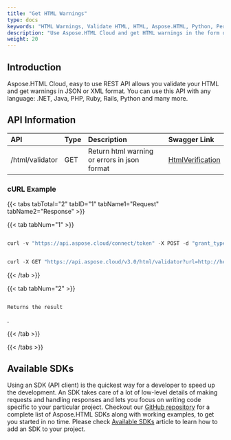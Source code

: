 ```yaml
---
title: "Get HTML Warnings"
type: docs
keywords: "HTML Warnings, Validate HTML, HTML, Aspose.HTML, Python, Perl, Android, Java, .NET,C#, Swift, Go"
description: "Use Aspose.HTML Cloud and get HTML warnings in the form of JSON or XML format. Fixing the HTML warnings helps in loading fast which plays a key role in improving site ranking."
weight: 20
---
```


## **Introduction**
Aspose.HTML Cloud, easy to use REST API allows you validate your HTML and get warnings in JSON or XML format. You can use this API with any language: .NET, Java, PHP, Ruby, Rails, Python and many more.
## **API Information**

|**API**|**Type**|**Description**|**Swagger Link**|
| :- | :- | :- | :- |
|/html/validator|GET|Return html warning or errors in json format|[HtmlVerification](https://apireference.aspose.cloud/html/#/SEO/HtmlVerification)|
### **cURL Example**
{{< tabs tabTotal="2" tabID="1" tabName1="Request" tabName2="Response" >}}

{{< tab tabNum="1" >}}

```java

curl -v "https://api.aspose.cloud/connect/token" -X POST -d "grant_type=client_credentials&client_id=XXXXX&client_secret=XXXXX" -H "Content-Type: application/x-www-form-urlencoded" -H "Accept: application/json"

```

```java

curl -X GET "https://api.aspose.cloud/v3.0/html/validator?url=http://help.websiteos.com/websiteos/example_of_a_simple_html_page.htm&format=json" -H "accept: application/json" -H "x-aspose-client: Containerize.Swagger"

```

{{< /tab >}}

{{< tab tabNum="2" >}}

```java

Returns the result

```

.

{{< /tab >}}

{{< /tabs >}}
## **Available SDKs**
Using an SDK (API client) is the quickest way for a developer to speed up the development. An SDK takes care of a lot of low-level details of making requests and handling responses and lets you focus on writing code specific to your particular project. Checkout our [GitHub repository](https://github.com/aspose-html-cloud) for a complete list of Aspose.HTML SDKs along with working examples, to get you started in no time. Please check [Available SDKs](/html/archive_v_3_0/available-sdks/) article to learn how to add an SDK to your project.

